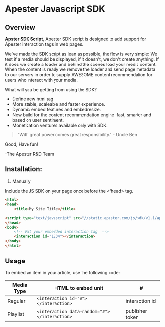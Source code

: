 # Apester Javascript SDK

## Overview

**Apster SDK Script**,
Apester SDK script is designed to add support for Apester interaction tags in web pages.

We've made the SDK script as lean as possible,
the flow is very simple:
We test if a media should be displayed, if it doesn't, we don't create anything.
If it does we create a loader and behind the scenes load your media content.
When the content is ready we remove the loader and send page metadata to our servers in order to supply
AWESOME content recommendation for users who interact with your media.

What will you be getting from using the SDK?

* Define new html tag <interaction>
* More stable, scaleable and faster experience.
* Dynamic embed features and embed­resize.
* New build for the content recommendation engine ­ fast, smarter and based on user sentiment.
* Monetization ventures available only with SDK.

> "With great power comes great responsibility." - Uncle Ben

Good, Have fun!

-The Apester R&D Team

## Installation:

1.  Manually

Include the JS SDK on your page once before the \</head> tag.

```html
<html>
<head>
	<title>My Site Title</title>
	
<script type="text/javascript" src="//static.apester.com/js/sdk/v1.1/apester-sdk.min.js"></script>
</head>
<body>
	<!-- Put your embedded interaction tag  -->
	<interaction id="1234"></interaction>
</body>
</html>
```
 
## Usage


To embed an item in your article, use the following code:

| Media Type  | HTML to embed unit  | # | 
|---------|--------------|--------------|
| Regular  |     `<interaction id="#"></interaction>`    | interaction id     |               
| Playlist    |   `<interaction data-random="#"></interaction> `| publisher token |    
